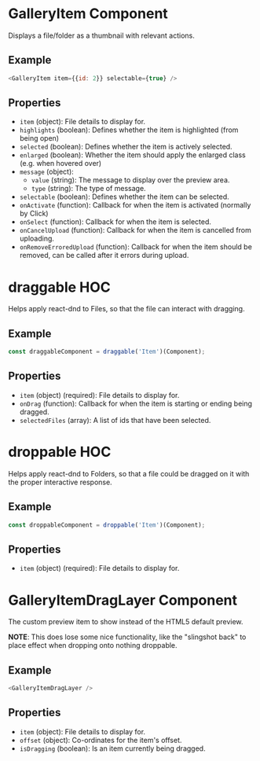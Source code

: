 # GalleryItem Component

Displays a file/folder as a thumbnail with relevant actions.

## Example
```js
<GalleryItem item={{id: 2}} selectable={true} />
```

## Properties

* `item` (object): File details to display for.
* `highlights` (boolean): Defines whether the item is highlighted (from being open)
* `selected` (boolean): Defines whether the item is actively selected.
* `enlarged` (boolean): Whether the item should apply the enlarged class (e.g. when hovered over)
* `message` (object):
    * `value` (string): The message to display over the preview area.
    * `type` (string): The type of message.
* `selectable` (boolean): Defines whether the item can be selected.
* `onActivate` (function): Callback for when the item is activated (normally by Click)
* `onSelect` (function): Callback for when the item is selected.
* `onCancelUpload` (function): Callback for when the item is cancelled from uploading.
* `onRemoveErroredUpload` (function): Callback for when the item should be removed, can be called after it errors during upload.

# draggable HOC

Helps apply react-dnd to Files, so that the file can interact with dragging.

## Example

```js
const draggableComponent = draggable('Item')(Component);
```

## Properties
* `item` (object) (required): File details to display for.
* `onDrag` (function): Callback for when the item is starting or ending being dragged.
* `selectedFiles` (array): A list of ids that have been selected.

# droppable HOC

Helps apply react-dnd to Folders, so that a file could be dragged on it with the proper interactive response.

## Example

```js
const droppableComponent = droppable('Item')(Component);
```

## Properties

* `item` (object) (required): File details to display for.

# GalleryItemDragLayer Component

The custom preview item to show instead of the HTML5 default preview.

__NOTE__: This does lose some nice functionality, like the "slingshot back" to place effect when dropping onto nothing droppable.

## Example

```js
<GalleryItemDragLayer />
```

## Properties
* `item` (object): File details to display for.
* `offset` (object): Co-ordinates for the item's offset.
* `isDragging` (boolean): Is an item currently being dragged.
